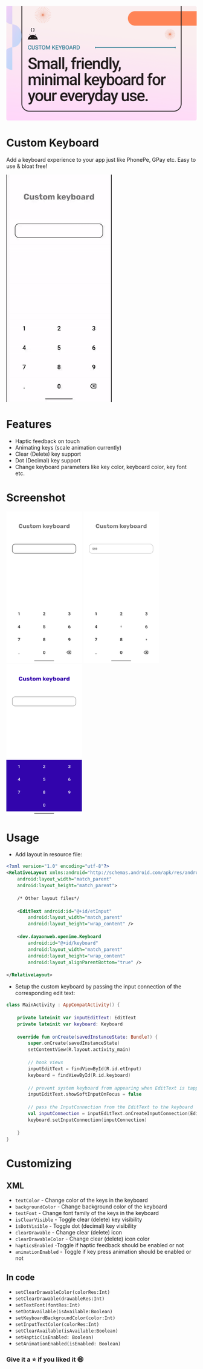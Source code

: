 ![Banner](./screenshots/cover.png)
# Custom Keyboard
Add a keyboard experience to your app just like PhonePe, GPay etc. Easy to use & bloat free!  

<img src="./screenshots/demo.gif" height="600"/>

# Features
- Haptic feedback on touch
- Animating keys (scale animation currently)
- Clear (Delete) key support
- Dot (Decimal) key support
- Change keyboard parameters like key color, keyboard color, key font etc.

# Screenshot
<p>
<img src="screenshots/ss.png" height="400" width="200" />
<img src="screenshots/ss_pressed.png" height="400" width="200" />
<img src="screenshots/ss_pressed_cc.png" height="400" width="200" />
</p>


# Usage

- Add layout in resource file:
```xml
<?xml version="1.0" encoding="utf-8"?>
<RelativeLayout xmlns:android="http://schemas.android.com/apk/res/android"
    android:layout_width="match_parent"
    android:layout_height="match_parent">

    /* Other layout files*/

    <EditText android:id="@+id/etInput" 
        android:layout_width="match_parent"
        android:layout_height="wrap_content" />

    <dev.dayaonweb.openime.Keyboard
        android:id="@+id/keyboard"
        android:layout_width="match_parent"
        android:layout_height="wrap_content"
        android:layout_alignParentBottom="true" />

</RelativeLayout>
```
- Setup the custom keyboard by passing the input connection of the corresponding edit text:
```kotlin
class MainActivity : AppCompatActivity() {

    private lateinit var inputEditText: EditText
    private lateinit var keyboard: Keyboard

    override fun onCreate(savedInstanceState: Bundle?) {
        super.onCreate(savedInstanceState)
        setContentView(R.layout.activity_main)

        // hook views
        inputEditText = findViewById(R.id.etInput)
        keyboard = findViewById(R.id.keyboard)

        // prevent system keyboard from appearing when EditText is tapped
        inputEditText.showSoftInputOnFocus = false

        // pass the InputConnection from the EditText to the keyboard
        val inputConnection = inputEditText.onCreateInputConnection(EditorInfo())
        keyboard.setInputConnection(inputConnection)

    }
}
```

# Customizing
## XML
- `textColor` - Change color of the keys in the keyboard
- `backgroundColor` - Change background color of the keyboard
- `textFont` - Change font family of the keys in the keyboard
- `isClearVisible` - Toggle clear (delete) key visibility
- `isDotVisible` - Toggle dot (decimal) key visibility
- `clearDrawable` - Change clear (delete) icon
- `clearDrawableColor` - Change clear (delete) icon color
- `hapticsEnabled` -Toggle if haptic feedback should be enabled or not
- `animationEnabled` - Toggle if key press animation should be enabled or not

## In code
- `setClearDrawableColor(colorRes:Int)`
- `setClearDrawable(drawableRes:Int)`
- `setTextFont(fontRes:Int)`
- `setDotAvailable(isAvailable:Boolean)`
- `setKeyboardBackgroundColor(color:Int)`
- `setInputTextColor(colorRes:Int)`
- `setClearAvailable(isAvailable:Boolean)`
- `setHaptic(isEnabled: Boolean)`
- `setAnimationEnabled(isEnabled: Boolean)`

### Give it a ⭐ if you liked it 😄
